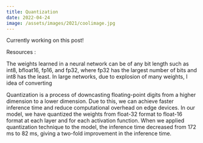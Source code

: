 ```yaml
---
title: Quantization
date: 2022-04-24
image: /assets/images/2021/coolimage.jpg
---
```


Currently working on this post!

Resources : 


The weights learned in a neural network can be of any bit length such as int8, bfloat16, fp16, and fp32, where fp32 has the largest number of bits and int8 has the least. In large networks, due to explosion of many weights, I 
 idea of converting 

Quantization is a process of downcasting floating-point digits from a higher dimension to a lower dimension. Due to this, we can achieve faster inference time and reduce computational overhead on edge devices. In our model, we have quantized the weights from float-32 format to float-16 format at each layer and for each activation function. When we applied quantization technique to the model, the inference time decreased from $172$ ms to $82$ ms, giving a two-fold improvement in the inference time. 